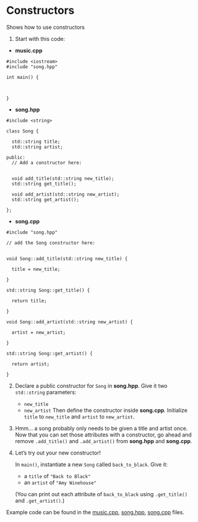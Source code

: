 # Constructors

Shows how to use constructors

1. Start with this code:

- **music.cpp**

```
#include <iostream>
#include "song.hpp"

int main() {

  
  
}
```

- **song.hpp**

```
#include <string>

class Song {
  
  std::string title;
  std::string artist;

public:
  // Add a constructor here:
  
  
  void add_title(std::string new_title);
  std::string get_title();
  
  void add_artist(std::string new_artist);
  std::string get_artist();
  
};
```

- **song.cpp**

```
#include "song.hpp"

// add the Song constructor here:


void Song::add_title(std::string new_title) {

  title = new_title;

}

std::string Song::get_title() {

  return title;

}

void Song::add_artist(std::string new_artist) {

  artist = new_artist;

}

std::string Song::get_artist() {

  return artist;

}
```

2. Declare a public constructor for ```Song``` in **song.hpp**. Give it two ```std::string``` parameters:

	- ```new_title```
	- ```new_artist``` Then define the constructor inside **song.cpp**. Initialize ```title``` to ```new_title``` and ```artist``` to ```new_artist```.

3. Hmm… a song probably only needs to be given a title and artist once. Now that you can set those attributes with a constructor, go ahead and remove ```.add_title()``` and ```.add_artist()``` from **song.hpp** and **song.cpp**.

4. Let’s try out your new constructor!

	In ```main()```, instantiate a new ```Song``` called ```back_to_black```. Give it:

	- a ```title``` of ```"Back to Black"```
	- an ```artist``` of ```"Amy Winehouse"```

	(You can print out each attribute of ```back_to_black``` using ```.get_title()``` and ```.get_artist()```.)

Example code can be found in the [music.cpp](https://github.com/keldavis/c-plus-plus-practice/blob/master/foundations/5.%20Classes%20and%20Objects/constructors/music.cpp), [song.hpp](https://github.com/keldavis/c-plus-plus-practice/blob/master/foundations/5.%20Classes%20and%20Objects/constructors/song.hpp), [song.cpp](https://github.com/keldavis/c-plus-plus-practice/blob/master/foundations/5.%20Classes%20and%20Objects/constructors/song.cpp) files.